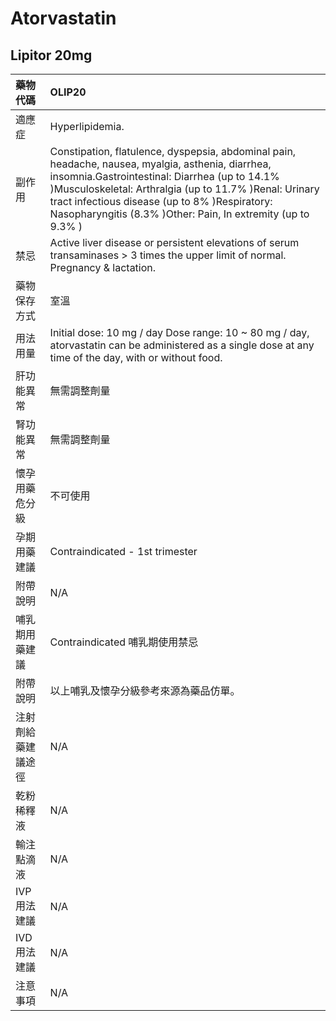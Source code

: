 # Atorvastatin

## Lipitor 20mg

| 藥物代碼 | OLIP20 |
| :--- | :--- |
| 適應症 | Hyperlipidemia. |
| 副作用 | Constipation, flatulence, dyspepsia, abdominal pain, headache, nausea, myalgia, asthenia, diarrhea, insomnia.Gastrointestinal: Diarrhea \(up to 14.1% \)Musculoskeletal: Arthralgia \(up to 11.7% \)Renal: Urinary tract infectious disease \(up to 8% \)Respiratory: Nasopharyngitis \(8.3% \)Other: Pain, In extremity \(up to 9.3% \) |
| 禁忌 | Active liver disease or persistent elevations of serum transaminases &gt; 3 times the upper limit of normal. Pregnancy & lactation. |
| 藥物保存方式 | 室溫 |
| 用法用量 | Initial dose: 10 mg / day Dose range: 10 ~ 80 mg / day, atorvastatin can be administered as a single dose at any time of the day, with or without food. |
| 肝功能異常 | 無需調整劑量 |
| 腎功能異常 | 無需調整劑量 |
| 懷孕用藥危分級 | 不可使用 |
| 孕期用藥建議 | Contraindicated - 1st trimester |
| 附帶說明 | N/A |
| 哺乳期用藥建議 | Contraindicated 哺乳期使用禁忌 |
| 附帶說明 | 以上哺乳及懷孕分級參考來源為藥品仿單。 |
| 注射劑給藥建議途徑 | N/A |
| 乾粉稀釋液 | N/A |
| 輸注點滴液 | N/A |
| IVP 用法建議 | N/A |
| IVD 用法建議 | N/A |
| 注意事項 | N/A |

